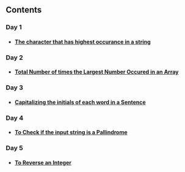 ## Contents

### Day 1

- #### [The character that has highest occurance in a string](https://github.com/payalpatra/Javascript_ProblemSolving/blob/master/maxChar.js)

### Day 2

- #### [Total Number of times the Largest Number Occured in an Array](https://github.com/payalpatra/Javascript_ProblemSolving/blob/master/mode_of_maxNum.js)

### Day 3

- #### [Capitalizing the initials of each word in a Sentence](https://github.com/payalpatra/Javascript_ProblemSolving/blob/master/capitalize_initials.js)

### Day 4

- #### [To Check if the input string is a Pallindrome](https://github.com/payalpatra/Javascript_ProblemSolving/blob/master/isPallindrome.js)

### Day 5

- #### [To Reverse an Integer](https://github.com/payalpatra/Javascript_ProblemSolving/blob/master/reverseInt.js)
